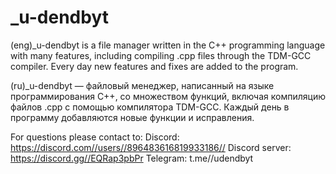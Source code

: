 # _u-dendbyt
(eng)_u-dendbyt is a file manager written in the C++ programming language with many features, including compiling .cpp files through the TDM-GCC compiler. Every day new features and fixes are added to the program.

(ru)_u-dendbyt — файловый менеджер, написанный на языке программирования C++, со множеством функций, включая компиляцию файлов .cpp с помощью компилятора TDM-GCC. Каждый день в программу добавляются новые функции и исправления.

For questions please contact to:
  Discord:
    https://discord.com//users//896483616819933186//
  Discord server:
    https://discord.gg//EQRap3pbPr
  Telegram:
    t.me//udendbyt
